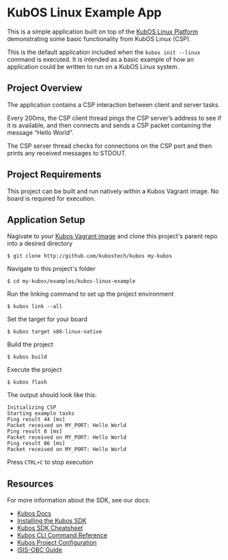 # KubOS Linux Example App

This is a simple application built on top of the [KubOS Linux Platform](https://github.com/kubostech/kubos-linux-build) demonstrating some basic functionality from KubOS Linux (CSP). 

This is the default application included when the `kubos init --linux` command is executed. It is intended as a basic example of how an application could be written to run on a KubOS Linux system.

## Project Overview

The application contains a CSP interaction between client and server tasks.

Every 200ms, the CSP client thread pings the CSP server’s address to see if it is available, and then connects and sends a CSP packet containing the message “Hello World”.

The CSP server thread checks for connections on the CSP port and then prints any received messages to STDOUT.
  
## Project Requirements

This project can be built and run natively within a Kubos Vagrant image. No board is required for execution.

## Application Setup

Nagivate to your [Kubos Vagrant image](docs.kubos.co/sdk-installing.html) and clone this project's parent repo into a desired directory

    $ git clone http://github.com/kubostech/kubos my-kubos
    
Navigate to this project's folder

    $ cd my-kubos/examples/kubos-linux-example
    
Run the linking command to set up the project environment

    $ kubos link --all
    
Set the target for your board

    $ kubos target x86-linux-native
    
Build the project

    $ kubos build
    
Execute the project

    $ kubos flash
    
The output should look like this:

    Initializing CSP
    Starting example tasks
    Ping result 44 [ms]
    Packet received on MY_PORT: Hello World
    Ping result 8 [ms]
    Packet received on MY_PORT: Hello World
    Ping result 86 [ms]
    Packet received on MY_PORT: Hello World

Press `CTRL+C` to stop execution
    
## Resources

For more information about the SDK, see our docs:

- [Kubos Docs](docs.kubos.co)
- [Installing the Kubos SDK](docs.kubos.co/sdk-installing.html)
- [Kubos SDK Cheatsheet](docs.kubos.co/sdk-cheatsheet.html) 
- [Kubos CLI Command Reference](docs.kubos.co/sdk-reference.html) 
- [Kubos Project Configuration](docs.kubos.co/sdk-project-config.html)
- [ISIS-OBC Guide](docs.kubos.co/working-with-the-iobc.html)

    
    
